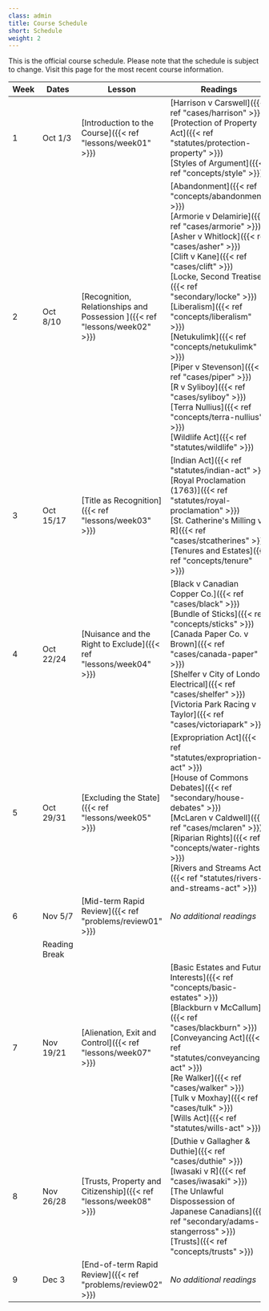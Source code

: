 ```yaml
---
class: admin
title: Course Schedule
short: Schedule
weight: 2
---
```


This is the official course schedule. Please note that the schedule is subject to change. Visit this page for the most recent course information. 

| Week  | Dates  | Lesson | Readings |
|---|---|---|---|
| 1 | Oct 1/3  | [Introduction to the Course]({{< ref "lessons/week01"  >}})  | [Harrison v Carswell]({{< ref "cases/harrison"  >}}) <br/> [Protection of Property Act]({{< ref "statutes/protection-property"  >}}) <br/> [Styles of Argument]({{< ref "concepts/style"  >}}) |
| 2 | Oct 8/10  | [Recognition, Relationships and Possession ]({{< ref "lessons/week02"  >}})  | [Abandonment]({{< ref "concepts/abandonment"  >}}) <br/> [Armorie v Delamirie]({{< ref "cases/armorie"  >}}) <br/> [Asher v Whitlock]({{< ref "cases/asher"  >}}) <br/> [Clift v Kane]({{< ref "cases/clift"  >}}) <br/> [Locke, Second Treatise]({{< ref "secondary/locke"  >}}) <br/> [Liberalism]({{< ref "concepts/liberalism"  >}}) <br/> [Netukulimk]({{< ref "concepts/netukulimk"  >}}) <br/> [Piper v Stevenson]({{< ref "cases/piper"  >}}) <br/> [R v Syliboy]({{< ref "cases/syliboy"  >}}) <br/> [Terra Nullius]({{< ref "concepts/terra-nullius"  >}}) <br/> [Wildlife Act]({{< ref "statutes/wildlife"  >}}) |
| 3 | Oct 15/17  | [Title as Recognition]({{< ref "lessons/week03"  >}})  | [Indian Act]({{< ref "statutes/indian-act"  >}}) <br/> [Royal Proclamation (1763)]({{< ref "statutes/royal-proclamation"  >}}) <br/> [St. Catherine's Milling v R]({{< ref "cases/stcatherines"  >}}) <br/> [Tenures and Estates]({{< ref "concepts/tenure"  >}}) |
| 4 | Oct 22/24  | [Nuisance and the Right to Exclude]({{< ref "lessons/week04"  >}})  | [Black v Canadian Copper Co.]({{< ref "cases/black"  >}}) <br/> [Bundle of Sticks]({{< ref "concepts/sticks"  >}}) <br/> [Canada Paper Co. v Brown]({{< ref "cases/canada-paper"  >}}) <br/> [Shelfer v City of London Electrical]({{< ref "cases/shelfer"  >}}) <br/> [Victoria Park Racing v Taylor]({{< ref "cases/victoriapark"  >}}) |
| 5 | Oct 29/31  | [Excluding the State]({{< ref "lessons/week05"  >}})   | [Expropriation Act]({{< ref "statutes/expropriation-act"  >}}) <br/> [House of Commons Debates]({{< ref "secondary/house-debates"  >}})  <br/> [McLaren v Caldwell]({{< ref "cases/mclaren"  >}}) <br/> [Riparian Rights]({{< ref "concepts/water-rights"  >}}) <br/> [Rivers and Streams Act]({{< ref "statutes/rivers-and-streams-act"  >}}) |
| 6 | Nov 5/7  | [Mid-term Rapid Review]({{< ref "problems/review01"  >}}) | *No additional readings* |
|  | Reading Break  |   |
| 7 | Nov 19/21  | [Alienation, Exit and Control]({{< ref "lessons/week07"  >}})  | [Basic Estates and Future Interests]({{< ref "concepts/basic-estates"  >}}) <br/>  [Blackburn v McCallum]({{< ref "cases/blackburn"  >}}) <br/> [Conveyancing Act]({{< ref "statutes/conveyancing-act"  >}}) <br/> [Re Walker]({{< ref "cases/walker"  >}}) <br/> [Tulk v Moxhay]({{< ref "cases/tulk"  >}}) <br/> [Wills Act]({{< ref "statutes/wills-act"  >}}) <br/>  |
| 8 | Nov 26/28  |  [Trusts, Property and Citizenship]({{< ref "lessons/week08"  >}})  | [Duthie v Gallagher & Duthie]({{< ref "cases/duthie"  >}}) <br/> [Iwasaki v R]({{< ref "cases/iwasaki"  >}}) <br/> [The Unlawful Dispossession of Japanese Canadians]({{< ref "secondary/adams-stangerross"  >}}) <br/> [Trusts]({{< ref "concepts/trusts"  >}}) <br/>  |
| 9 | Dec 3  |  [End-of-term Rapid Review]({{< ref "problems/review02"  >}})  | *No additional readings* |

